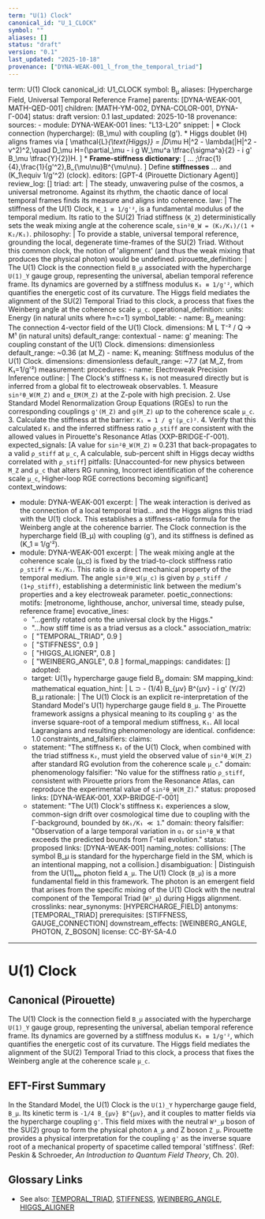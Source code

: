 ```yaml
---
term: "U(1) Clock"
canonical_id: "U_1_CLOCK"
symbol: ""
aliases: []
status: "draft"
version: "0.1"
last_updated: "2025-10-18"
provenance: ["DYNA-WEAK-001_l_from_the_temporal_triad"]
---
```


term: U(1) Clock
canonical_id: U1_CLOCK
symbol: B<sub>μ</sub>
aliases: [Hypercharge Field, Universal Temporal Reference Frame]
parents: [DYNA-WEAK-001, MATH-QED-001]
children: [MATH-YM-002, DYNA-COLOR-001, DYNA-Γ-004]
status: draft
version: 0.1
last_updated: 2025-10-18
provenance:
  sources:
    - module: DYNA-WEAK-001
      lines: "L13-L20"
      snippet: |
        * Clock connection (hypercharge): (B_\mu) with coupling (g').
        * Higgs doublet (H) aligns frames via
          [
          \mathcal{L}_{\text{Higgs}} = |D_\mu H|^2 - \lambda(|H|^2 - v^2)^2,\quad
          D_\mu H=(\partial_\mu - i g W_\mu^a \tfrac{\sigma^a}{2} - i g' B_\mu \tfrac{Y}{2})H.
          ]
        * **Frame-stiffness dictionary**:
          [ ... ;\frac{1}{4},\frac{1}{g'^2},B_{\mu\nu}B^{\mu\nu}. ]
          Define **stiffnesses** ... and (K_1\equiv 1/g'^2) (clock).
  editors: [GPT-4 (Pirouette Dictionary Agent)]
  review_log: []
triad:
  art: |
    The steady, unwavering pulse of the cosmos, a universal metronome. Against its rhythm, the chaotic dance of local temporal frames finds its measure and aligns into coherence.
  law: |
    The stiffness of the U(1) Clock, `K_1 ≡ 1/g'²`, is a fundamental modulus of the temporal medium. Its ratio to the SU(2) Triad stiffness (`K_2`) deterministically sets the weak mixing angle at the coherence scale, `sin²θ_W = (K₂/K₁)/(1 + K₂/K₁)`.
  philosophy: |
    To provide a stable, universal temporal reference, grounding the local, degenerate time-frames of the SU(2) Triad. Without this common clock, the notion of 'alignment' (and thus the weak mixing that produces the physical photon) would be undefined.
pirouette_definition: |
  The U(1) Clock is the connection field `B_μ` associated with the hypercharge `U(1)_Y` gauge group, representing the universal, abelian temporal reference frame. Its dynamics are governed by a stiffness modulus `K₁ ≡ 1/g'²`, which quantifies the energetic cost of its curvature. The Higgs field mediates the alignment of the SU(2) Temporal Triad to this clock, a process that fixes the Weinberg angle at the coherence scale `μ_c`.
operational_definition:
  units: Energy (in natural units where ħ=c=1)
  symbol_table:
    - name: B<sub>μ</sub>
      meaning: The connection 4-vector field of the U(1) Clock.
      dimensions: M L T⁻² / Q → M¹ (in natural units)
      default_range: contextual
    - name: g'
      meaning: The coupling constant of the U(1) Clock.
      dimensions: dimensionless
      default_range: ~0.36 (at M_Z)
    - name: K₁
      meaning: Stiffness modulus of the U(1) Clock.
      dimensions: dimensionless
      default_range: ~7.7 (at M_Z, from K₁=1/g'²)
  measurement:
    procedures:
      - name: Electroweak Precision Inference
        outline: |
          The Clock's stiffness `K₁` is not measured directly but is inferred from a global fit to electroweak observables.
          1. Measure `sin²θ_W(M_Z)` and `α_EM(M_Z)` at the Z-pole with high precision.
          2. Use Standard Model Renormalization Group Equations (RGEs) to run the corresponding couplings `g'(M_Z)` and `g(M_Z)` *up* to the coherence scale `μ_c`.
          3. Calculate the stiffness at the barrier: `K₁ = 1 / g'(μ_c)²`.
          4. Verify that this calculated `K₁` and the inferred stiffness ratio `ρ_stiff` are consistent with the allowed values in Pirouette's Resonance Atlas (XXP-BRIDGE-Γ-001).
        expected_signals: [A value for `sin²θ_W(M_Z)` ≈ 0.231 that back-propagates to a valid `ρ_stiff` at `μ_c`, A calculable, sub-percent shift in Higgs decay widths correlated with `ρ_stiff`]
        pitfalls: [Unaccounted-for new physics between `M_Z` and `μ_c` that alters RG running, Incorrect identification of the coherence scale `μ_c`, Higher-loop RGE corrections becoming significant]
context_windows:
  - module: DYNA-WEAK-001
    excerpt: |
      The weak interaction is derived as the connection of a local temporal triad... and the Higgs aligns this triad with the U(1) clock. This establishes a stiffness-ratio formula for the Weinberg angle at the coherence barrier. The Clock connection is the hypercharge field (B_μ) with coupling (g'), and its stiffness is defined as (K_1 ≡ 1/g'²).
  - module: DYNA-WEAK-001
    excerpt: |
      The weak mixing angle at the coherence scale (μ_c) is fixed by the triad-to-clock stiffness ratio `ρ_stiff = K₂/K₁`. This ratio is a direct mechanical property of the temporal medium. The angle `sin²θ_W(μ_c)` is given by `ρ_stiff / (1+ρ_stiff)`, establishing a deterministic link between the medium's properties and a key electroweak parameter.
poetic_connections:
  motifs: [metronome, lighthouse, anchor, universal time, steady pulse, reference frame]
  evocative_lines:
    - "...gently rotated onto the universal clock by the Higgs."
    - "...how stiff time is as a triad versus as a clock."
  association_matrix:
    - [ "TEMPORAL_TRIAD", 0.9 ]
    - [ "STIFFNESS", 0.9 ]
    - [ "HIGGS_ALIGNER", 0.8 ]
    - [ "WEINBERG_ANGLE", 0.8 ]
formal_mappings:
  candidates: []
  adopted:
    - target: U(1)<sub>Y</sub> hypercharge gauge field B<sub>μ</sub>
      domain: SM
      mapping_kind: mathematical
      equation_hint: |
        L ⊃ - (1/4) B_{μν} B^{μν} - i g' (Y/2) B_μ
      rationale: |
        The U(1) Clock is an explicit re-interpretation of the Standard Model's U(1) hypercharge gauge field `B_μ`. The Pirouette framework assigns a physical meaning to its coupling `g'` as the inverse square-root of a temporal medium stiffness, `K₁`. All local Lagrangians and resulting phenomenology are identical.
      confidence: 1.0
constraints_and_falsifiers:
  claims:
    - statement: "The stiffness `K₁` of the U(1) Clock, when combined with the triad stiffness `K₂`, must yield the observed value of `sin²θ_W(M_Z)` after standard RG evolution from the coherence scale `μ_c`."
      domain: phenomenology
      falsifier: "No value for the stiffness ratio `ρ_stiff`, consistent with Pirouette priors from the Resonance Atlas, can reproduce the experimental value of `sin²θ_W(M_Z)`."
      status: proposed
      links: [DYNA-WEAK-001, XXP-BRIDGE-Γ-001]
    - statement: "The U(1) Clock's stiffness `K₁` experiences a slow, common-sign drift over cosmological time due to coupling with the Γ-background, bounded by `δK₁/K₁ ≪ 1`."
      domain: theory
      falsifier: "Observation of a large temporal variation in `α₁` or `sin²θ_W` that exceeds the predicted bounds from Γ-tail evolution."
      status: proposed
      links: [DYNA-WEAK-001]
naming_notes:
  collisions: [The symbol B_μ is standard for the hypercharge field in the SM, which is an intentional mapping, not a collision.]
  disambiguation: |
    Distinguish from the U(1)ₑₘ photon field `A_μ`. The U(1) Clock (`B_μ`) is a more fundamental field in this framework. The photon is an emergent field that arises from the specific mixing of the U(1) Clock with the neutral component of the Temporal Triad (`W³_μ`) during Higgs alignment.
crosslinks:
  near_synonyms: [HYPERCHARGE_FIELD]
  antonyms: [TEMPORAL_TRIAD]
  prerequisites: [STIFFNESS, GAUGE_CONNECTION]
  downstream_effects: [WEINBERG_ANGLE, PHOTON, Z_BOSON]
license: CC-BY-SA-4.0
---

# U(1) Clock

## Canonical (Pirouette)
The U(1) Clock is the connection field `B_μ` associated with the hypercharge `U(1)_Y` gauge group, representing the universal, abelian temporal reference frame. Its dynamics are governed by a stiffness modulus `K₁ ≡ 1/g'²`, which quantifies the energetic cost of its curvature. The Higgs field mediates the alignment of the SU(2) Temporal Triad to this clock, a process that fixes the Weinberg angle at the coherence scale `μ_c`.

## EFT-First Summary
In the Standard Model, the U(1) Clock is the `U(1)_Y` hypercharge gauge field, `B_μ`. Its kinetic term is `-1/4 B_{μν} B^{μν}`, and it couples to matter fields via the hypercharge coupling `g'`. This field mixes with the neutral `W³_μ` boson of the SU(2) group to form the physical photon `A_μ` and Z boson `Z_μ`. Pirouette provides a physical interpretation for the coupling `g'` as the inverse square root of a mechanical property of spacetime called temporal 'stiffness'. (Ref: Peskin & Schroeder, *An Introduction to Quantum Field Theory*, Ch. 20).

## Glossary Links
- See also: [TEMPORAL_TRIAD](<#>), [STIFFNESS](<#>), [WEINBERG_ANGLE](<#>), [HIGGS_ALIGNER](<#>)